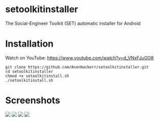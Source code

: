 # setoolkitinstaller
The Social-Engineer Toolkit (SET) automatic installer for Android

# Installation
Watch on YouTube: https://www.youtube.com/watch?v=d_VNxFJuGO8
```
git clone https://github.com/AnonHackerr/setoolkitinstaller.git
cd setoolkitinstaller
chmod +x setoolkitinstall.sh
./setoolkitinstall.sh
```
# Screenshots
<img src="https://i.imgur.com/IyHiiNE.png"/>
<img src="https://i.imgur.com/AcVeN9O.png"/>
<img src="https://i.imgur.com/DcUFaqJ.png"/>
<img src="https://i.imgur.com/Npvl3H8.png"/>

